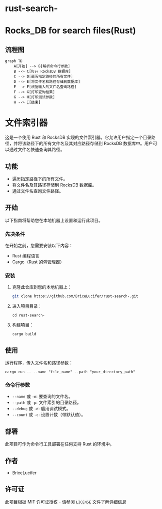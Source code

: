 # rust-search-
# Rocks_DB for search files(Rust) 

## 流程图

```mermaid
graph TD
    A[开始] --> B[解析命令行参数]
    B --> C[打开 RocksDB 数据库]
    C --> D[遍历指定路径的所有文件]
    D --> E[将文件名和路径存储到数据库]
    E --> F[根据输入的文件名查询路径]
    F --> G[打印查询结果]
    G --> H[打印测试参数]
    H --> I[结束]

```

# 文件索引器

这是一个使用 Rust 和 RocksDB 实现的文件索引器。它允许用户指定一个目录路径，并将该路径下的所有文件名及其对应路径存储到 RocksDB 数据库中。用户可以通过文件名快速查询其路径。

## 功能

- 遍历指定路径下的所有文件。
- 将文件名及其路径存储到 RocksDB 数据库。
- 通过文件名查询文件路径。

## 开始

以下指南将帮助您在本地机器上设置和运行此项目。

### 先决条件

在开始之前，您需要安装以下内容：

- Rust 编程语言
- Cargo（Rust 的包管理器）

### 安装

1. 克隆此仓库到您的本地机器上：

   ```bash
   git clone https://github.com/BriceLucifer/rust-search-.git

1. 进入项目目录：

   ```
   cd rust-search-
   ```

2. 构建项目：

   ```
   cargo build
   ```

## 使用

运行程序，传入文件名和路径参数：

```
cargo run -- --name "file_name" --path "your_directory_path"
```

### 命令行参数

- `--name` 或 `-n`: 要查询的文件名。
- `--path` 或 `-p`: 文件索引的目录路径。
- `--debug` 或 `-d`: 启用调试模式。
- `--count` 或 `-c`: 设置计数（带默认值）。

## 部署

此项目可作为命令行工具部署在任何支持 Rust 的环境中。

## 作者

- BriceLucifer

## 许可证

此项目根据 MIT 许可证授权 - 请参阅 `LICENSE` 文件了解详细信息
